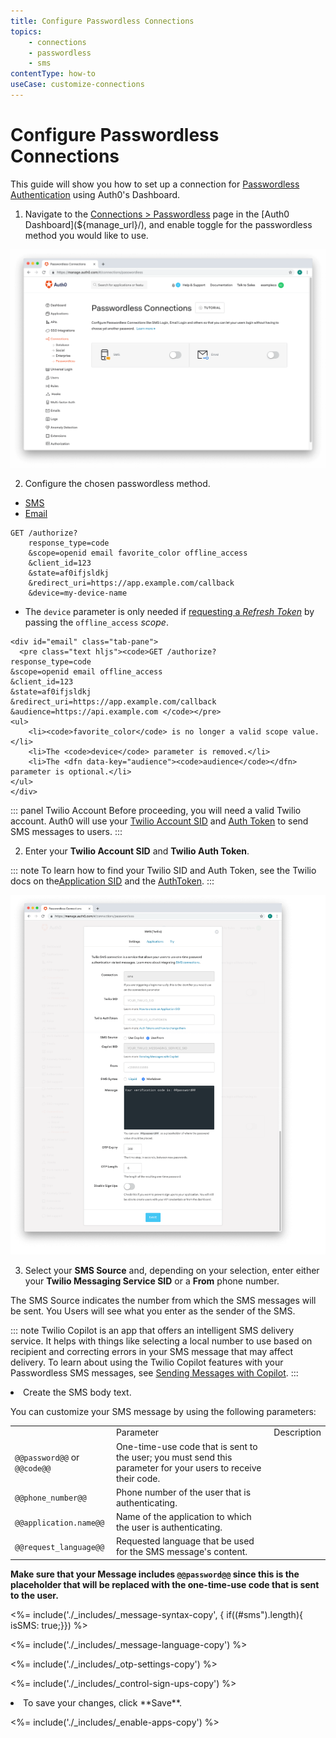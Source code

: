 ```yaml
---
title: Configure Passwordless Connections
topics:
    - connections
    - passwordless
    - sms
contentType: how-to
useCase: customize-connections
---
```

# Configure Passwordless Connections

This guide will show you how to set up a connection for [Passwordless Authentication](/connections/passwordless) using Auth0's Dashboard.

1. Navigate to the [Connections > Passwordless](${manage_url}/#/connections/passwordless) page in the [Auth0 Dashboard](${manage_url}/), and enable toggle for the passwordless method you would like to use.

![Enable Passwordless Method](/media/articles/connections/passwordless/connections-passwordless-list.png)

2. Configure the chosen passwordless method.

<div class="code-picker">
  <div class="languages-bar">
    <ul>
      <li><a href="#sms" data-toggle="tab">SMS</a></li>
      <li><a href="#email" data-toggle="tab">Email</a></li>
    </ul>
  </div>
  <div class="tab-content">
    <div id="sms" class="tab-pane active">
      <pre class="text hljs"><code>GET /authorize?
    response_type=code
    &scope=openid email favorite_color offline_access
    &client_id=123
    &state=af0ifjsldkj
    &redirect_uri=https://app.example.com/callback
    &device=my-device-name</code></pre>
    <ul>
        <li>The <code>device</code> parameter is only needed if <a href="/tokens/refresh-token">requesting a <dfn data-key="refresh-token">Refresh Token</dfn></a> by passing the <code>offline_access</code> <dfn data-key="scope">scope</dfn>.</li>
    </ul>
    </div>

    <div id="email" class="tab-pane">
      <pre class="text hljs"><code>GET /authorize?
    response_type=code
    &scope=openid email offline_access
    &client_id=123
    &state=af0ifjsldkj
    &redirect_uri=https://app.example.com/callback
    &audience=https://api.example.com </code></pre>
    <ul>
        <li><code>favorite_color</code> is no longer a valid scope value.</li>
        <li>The <code>device</code> parameter is removed.</li>
        <li>The <dfn data-key="audience"><code>audience</code></dfn> parameter is optional.</li>
    </ul>
    </div>
  </div>
</div>



::: panel Twilio Account
Before proceeding, you will need a valid Twilio account. Auth0 will use your [Twilio Account SID](https://www.twilio.com/help/faq/twilio-basics/what-is-an-application-sid) and [Auth Token](https://www.twilio.com/help/faq/twilio-basics/what-is-the-auth-token-and-how-can-i-change-it) to send SMS messages to users.
:::


2. Enter your **Twilio Account SID** and **Twilio Auth Token**.

::: note
To learn how to find your Twilio SID and Auth Token, see the Twilio docs on the[Application SID](https://support.twilio.com/hc/en-us/articles/223136607-What-is-an-Application-SID-) and the [AuthToken](https://support.twilio.com/hc/en-us/articles/223136027-Auth-Tokens-and-How-to-Change-Them).
:::

![Configure SMS Passwordless](/media/articles/connections/passwordless/connections-passwordless-sms.png)

3. Select your **SMS Source** and, depending on your selection, enter either your **Twilio Messaging Service SID** or a **From** phone number.

The SMS Source indicates the number from which the SMS messages will be sent. You Users will see what you enter as the sender of the SMS.

::: note
Twilio Copilot is an app that offers an intelligent SMS delivery service. It helps with things like selecting a local number to use based on recipient and correcting errors in your SMS message that may affect delivery. To learn about using the Twilio Copilot features with your Passwordless SMS messages, see [Sending Messages with Copilot](https://www.twilio.com/docs/api/rest/sending-messages-copilot).
:::

<li> Create the SMS body text.

<p>You can customize your SMS message by using the following parameters:

<table>
<th><td>Parameter</td><td>Description</td></th>
<tr><td><code>@@password@@</code> or <code>@@code@@</code></td><td>One-time-use code that is sent to the user; you must send this parameter for your users to receive their code.</td></tr>
<tr><td><code>@@phone_number@@</code></td><td>Phone number of the user that is authenticating.</td></tr>
<tr><td><code>@@application.name@@</code></td><td>Name of the application to which the user is authenticating.</td></tr>
<tr><td><code>@@request_language@@</code></td><td>Requested language that be used for the SMS message's content.</td></tr>
</table>

<strong>Make sure that your Message includes <code>@@password@@</code> since this is the placeholder that will be replaced with the one-time-use code that is sent to the user.</strong>
</p></li>

<%= include('./_includes/_message-syntax-copy', { if((#sms").length){ isSMS: true;}}) %>

<%= include('./_includes/_message-language-copy') %>

<%= include('./_includes/_otp-settings-copy') %>

<%= include('./_includes/_control-sign-ups-copy') %>

<li>To save your changes, click **Save**.</li>
</ul>

<%= include('./_includes/_enable-apps-copy') %>



